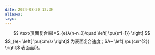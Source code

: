 ```yaml
---
date: 2024-08-30 12:30
aliases: 
tags: 
---
```

$$
\text{表面复合率}=S_{e}A(n-n_0)\quad \left[ \pu{s^{-1}} \right]
$$
$S_{e}~ \left[ \pu{cm/s} \right]$ 为表面复合速度；$A~ \left[ \pu{cm^{2}} \right]$ 表面面积。
